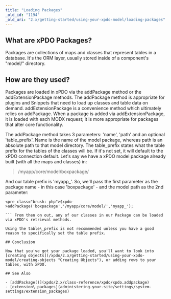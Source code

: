 ```yaml
---
title: "Loading Packages"
_old_id: "1194"
_old_uri: "2.x/getting-started/using-your-xpdo-model/loading-packages"
---
```


## What are xPDO Packages?

 Packages are collections of maps and classes that represent tables in a database. It's the ORM layer, usually stored inside of a component's "model/" directory.

## How are they used?

 Packages are loaded in xPDO via the addPackage method or the addExtensionPackage methods. The addPackage method is appropriate for plugins and Snippets that need to load up classes and table data on demand. addExtensionPackage is a convenience method which ultimately relies on addPackage. When a package is added via addExtensionPackage, it is loaded with each MODX request; it is more appropriate for packages that alter core functionality.

The addPackage method takes 3 parameters: 'name', 'path' and an optional 'table\_prefix'. Name is the name of the model package, whereas path is an absolute path to that model directory. The table\_prefix states what the table prefix for the tables of the classes will be. If it's not set, it will default to the xPDO connection default. Let's say we have a xPDO model package already built (with all the maps and classes) in:

> /myapp/core/model/boxpackage/

 And our table prefix is 'myapp\_'. So, we'll pass the first parameter as the package name - in this case 'boxpackage' - and the model path as the 2nd parameter:

 ```
<pre class="brush: php">$xpdo->addPackage('boxpackage','/myapp/core/model/','myapp_');

``` From then on out, any of our classes in our Package can be loaded via xPDO's retrieval methods.

 Using the table\_prefix is not recommended unless you have a good reason to specifically set the table prefix. 

## Conclusion

 Now that you've got your package loaded, you'll want to look into [creating objects](/xpdo/2.x/getting-started/using-your-xpdo-model/creating-objects "Creating Objects"), or adding rows to your tables, with xPDO.

## See Also

- [addPackage()](xpdo/2.x/class-reference/xpdo/xpdo.addpackage)
- [extension\_packages](administering-your-site/settings/system-settings/extension_packages)